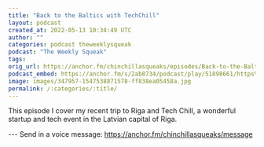 ```yaml
---
title: "Back to the Baltics with TechChill"
layout: podcast
created_at: 2022-05-13 10:34:49 UTC
author: ""
categories: podcast theweeklysqueak
podcast: "The Weekly Squeak"
tags: 
orig_url: https://anchor.fm/chinchillasqueaks/episodes/Back-to-the-Baltics-with-TechChill-e1iear5
podcast_embed: https://anchor.fm/s/2ab8734/podcast/play/51898661/https%3A%2F%2Fd3ctxlq1ktw2nl.cloudfront.net%2Fstaging%2F2022-4-12%2Fc82d4f2a-8c8e-5a00-cf9a-806233c6a7e9.mp3
image: images/347957-1547538871578-ff838ea05458a.jpg
permalink: /:categories/:title/
---
```

This episode I cover my recent trip to Riga and Tech Chill, a wonderful startup and tech event in the Latvian capital of Riga.

--- Send in a voice message: https://anchor.fm/chinchillasqueaks/message